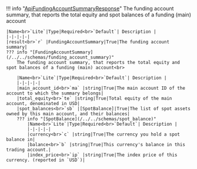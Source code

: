 !!! info "[ApiFundingAccountSummaryResponse](/../../schemas/api_funding_account_summary_response)"
    The funding account summary, that reports the total equity and spot balances of a funding (main) account<br>

    |Name<br>`Lite`|Type|Required<br>`Default`| Description |
    |-|-|-|-|
    |result<br>`r` |FundingAccountSummary|True|The funding account summary|
    ??? info "[FundingAccountSummary](/../../schemas/funding_account_summary)"
        The funding account summary, that reports the total equity and spot balances of a funding (main) account<br>

        |Name<br>`Lite`|Type|Required<br>`Default`| Description |
        |-|-|-|-|
        |main_account_id<br>`ma` |string|True|The main account ID of the account to which the summary belongs|
        |total_equity<br>`te` |string|True|Total equity of the main account, denominated in USD|
        |spot_balances<br>`sb` |[SpotBalance]|True|The list of spot assets owned by this main account, and their balances|
        ??? info "[SpotBalance](/../../schemas/spot_balance)"
            |Name<br>`Lite`|Type|Required<br>`Default`| Description |
            |-|-|-|-|
            |currency<br>`c` |string|True|The currency you hold a spot balance in|
            |balance<br>`b` |string|True|This currency's balance in this trading account.|
            |index_price<br>`ip` |string|True|The index price of this currency. (reported in `USD`)|
